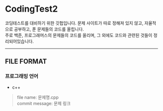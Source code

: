# CodingTest2
코딩테스트를 대비하기 위한 깃헙입니다. 문제 사이트가 따로 정해져 있지 않고, 자율적으로 공부하고, 푼 문제들의 코드를 올립니다.  
주로 백준, 프로그래머스의 문제들의 코드를 올리며, 그 외에도 코드와 관련된 것들이 정리되어있습니다.

---
## FILE FORMAT

### 프로그래밍 언어
- c++  
> file name: 문제명.cpp  
> commit message: 문제 링크
